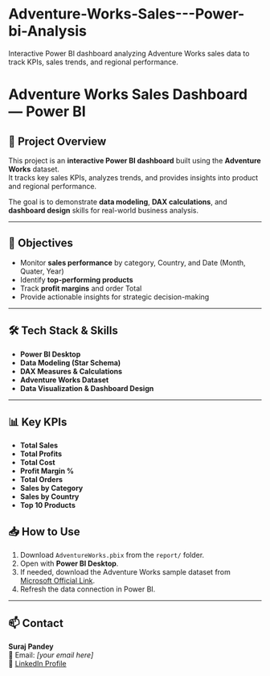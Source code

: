 # Adventure-Works-Sales---Power-bi-Analysis
Interactive Power BI dashboard analyzing Adventure Works sales data to track KPIs, sales trends, and regional performance.


# Adventure Works Sales Dashboard — Power BI



## 📌 Project Overview
This project is an **interactive Power BI dashboard** built using the **Adventure Works** dataset.  
It tracks key sales KPIs, analyzes trends, and provides insights into product and regional performance.

The goal is to demonstrate **data modeling**, **DAX calculations**, and **dashboard design** skills for real-world business analysis.

---

## 🎯 Objectives
- Monitor **sales performance** by category, Country, and Date (Month, Quater, Year)
- Identify **top-performing products** 
- Track **profit margins** and order Total
- Provide actionable insights for strategic decision-making

---

## 🛠 Tech Stack & Skills
- **Power BI Desktop**
- **Data Modeling (Star Schema)**
- **DAX Measures & Calculations**
- **Adventure Works Dataset**
- **Data Visualization & Dashboard Design**

---

## 📊 Key KPIs
- **Total Sales**
- **Total Profits**
- **Total Cost**
- **Profit Margin %**
- **Total Orders**
- **Sales by Category**
- **Sales by Country**
- **Top 10 Products**


## 📥 How to Use
1. Download `AdventureWorks.pbix` from the `report/` folder.
2. Open with **Power BI Desktop**.
3. If needed, download the Adventure Works sample dataset from  
   [Microsoft Official Link](https://learn.microsoft.com/en-us/power-bi/sample-datasets).
4. Refresh the data connection in Power BI.



---

## 📫 Contact
**Suraj Pandey**  
📧 Email: *[your email here]*  
🔗 [LinkedIn Profile](https://www.linkedin.com/)  
